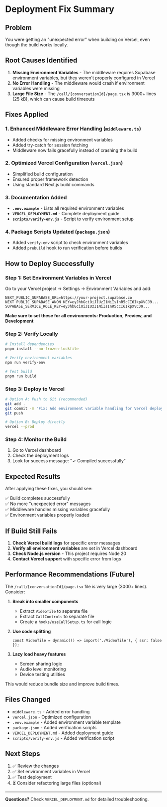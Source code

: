 # Deployment Fix Summary

## Problem
You were getting an "unexpected error" when building on Vercel, even though the build works locally.

## Root Causes Identified

1. **Missing Environment Variables** - The middleware requires Supabase environment variables, but they weren't properly configured in Vercel
2. **No Error Handling** - The middleware would crash if environment variables were missing
3. **Large File Size** - The `/call/[conversationId]/page.tsx` is 3000+ lines (25 kB), which can cause build timeouts

## Fixes Applied

### 1. Enhanced Middleware Error Handling (`middleware.ts`)
- Added checks for missing environment variables
- Added try-catch for session fetching
- Middleware now fails gracefully instead of crashing the build

### 2. Optimized Vercel Configuration (`vercel.json`)
- Simplified build configuration
- Ensured proper framework detection
- Using standard Next.js build commands

### 3. Documentation Added
- **`.env.example`** - Lists all required environment variables
- **`VERCEL_DEPLOYMENT.md`** - Complete deployment guide
- **`scripts/verify-env.js`** - Script to verify environment setup

### 4. Package Scripts Updated (`package.json`)
- Added `verify-env` script to check environment variables
- Added `prebuild` hook to run verification before builds

## How to Deploy Successfully

### Step 1: Set Environment Variables in Vercel

Go to your Vercel project → Settings → Environment Variables and add:

```
NEXT_PUBLIC_SUPABASE_URL=https://your-project.supabase.co
NEXT_PUBLIC_SUPABASE_ANON_KEY=eyJhbGciOiJIUzI1NiIsInR5cCI6IkpXVCJ9...
SUPABASE_SERVICE_ROLE_KEY=eyJhbGciOiJIUzI1NiIsInR5cCI6IkpXVCJ9...
```

**Make sure to set these for all environments: Production, Preview, and Development**

### Step 2: Verify Locally

```bash
# Install dependencies
pnpm install --no-frozen-lockfile

# Verify environment variables
npm run verify-env

# Test build
pnpm run build
```

### Step 3: Deploy to Vercel

```bash
# Option A: Push to Git (recommended)
git add .
git commit -m "Fix: Add environment variable handling for Vercel deployment"
git push

# Option B: Deploy directly
vercel --prod
```

### Step 4: Monitor the Build

1. Go to Vercel dashboard
2. Check the deployment logs
3. Look for success message: "✓ Compiled successfully"

## Expected Results

After applying these fixes, you should see:

✅ Build completes successfully  
✅ No more "unexpected error" messages  
✅ Middleware handles missing variables gracefully  
✅ Environment variables properly loaded  

## If Build Still Fails

1. **Check Vercel build logs** for specific error messages
2. **Verify all environment variables** are set in Vercel dashboard
3. **Check Node.js version** - This project requires Node 20
4. **Contact Vercel support** with specific error from logs

## Performance Recommendations (Future)

The `/call/[conversationId]/page.tsx` file is very large (3000+ lines). Consider:

1. **Break into smaller components**
   - Extract `VideoTile` to separate file
   - Extract `CallControls` to separate file
   - Create a `hooks/useCallSetup.ts` for call logic

2. **Use code splitting**
   ```tsx
   const VideoTile = dynamic(() => import('./VideoTile'), { ssr: false });
   ```

3. **Lazy load heavy features**
   - Screen sharing logic
   - Audio level monitoring
   - Device testing utilities

This would reduce bundle size and improve build times.

## Files Changed

- `middleware.ts` - Added error handling
- `vercel.json` - Optimized configuration
- `.env.example` - Added environment variable template
- `package.json` - Added verification scripts
- `VERCEL_DEPLOYMENT.md` - Added deployment guide
- `scripts/verify-env.js` - Added verification script

## Next Steps

1. ✅ Review the changes
2. ✅ Set environment variables in Vercel
3. ✅ Test deployment
4. ⏳ Consider refactoring large files (optional)

---

**Questions?** Check `VERCEL_DEPLOYMENT.md` for detailed troubleshooting.
